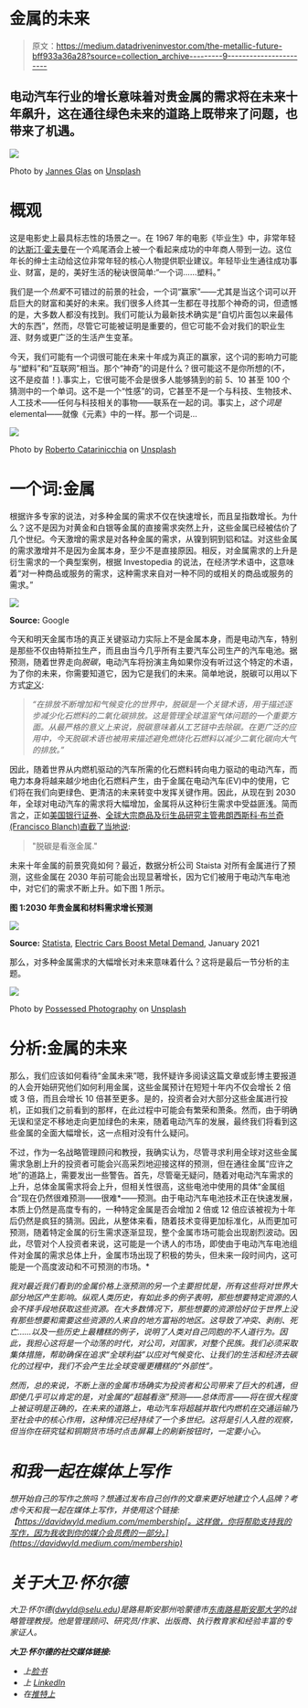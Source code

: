 # 金属的未来

> 原文：<https://medium.datadriveninvestor.com/the-metallic-future-bff933a36a28?source=collection_archive---------9----------------------->

## 电动汽车行业的增长意味着对贵金属的需求将在未来十年飙升，这在通往绿色未来的道路上既带来了问题，也带来了机遇。

![](img/a38e8e984388436352574f688f6ae0ca.png)

Photo by [Jannes Glas](https://unsplash.com/@jannesglas?utm_source=medium&utm_medium=referral) on [Unsplash](https://unsplash.com?utm_source=medium&utm_medium=referral)

# 概观

这是电影史上最具标志性的场景之一。在 1967 年的电影《毕业生》中，非常年轻的[达斯汀·霍夫曼](https://www.imdb.com/name/nm0000163/?ref_=tt_ov_st_sm)在一个鸡尾酒会上被一个看起来成功的中年商人带到一边。这位年长的绅士主动给这位非常年轻的核心人物提供职业建议。年轻毕业生通往成功事业、财富，是的，美好生活的秘诀很简单:“一个词……塑料。”

我们是一个*热爱*不可错过的前景的社会，一个词“赢家”——尤其是当这个词可以开启巨大的财富和美好的未来。我们很多人终其一生都在寻找那个神奇的词，但遗憾的是，大多数人都没有找到。我们可能认为最新技术确实是“自切片面包以来最伟大的东西”，然而，尽管它可能被证明是重要的，但它可能不会对我们的职业生涯、财务或更广泛的生活产生变革。

今天，我们可能有一个词很可能在未来十年成为真正的赢家，这个词的影响力可能与“塑料”和“互联网”相当。那个“神奇”的词是什么？很可能这不是你所想的(不，这不是疫苗！).事实上，它很可能不会是很多人能够猜到的前 5、10 甚至 100 个猜测中的一个单词。这不是一个“性感”的词，它甚至不是一个与科技、生物技术、人工技术——任何与科技相关的事物——联系在一起的词。事实上，*这个词是*elemental——就像《元素》中的一样。那一个词是…

![](img/db03f90352150d2dd77cf9246348874c.png)

Photo by [Roberto Catarinicchia](https://unsplash.com/@robertoc95?utm_source=medium&utm_medium=referral) on [Unsplash](https://unsplash.com?utm_source=medium&utm_medium=referral)

# 一个词:金属

根据许多专家的说法，对多种金属的需求不仅在快速增长，而且呈指数增长。为什么？这不是因为对黄金和白银等金属的直接需求突然上升，这些金属已经被估价了几个世纪。今天激增的需求是对各种金属的需求，从镍到铜到铝和锰。对这些金属的需求激增并不是因为金属本身，至少不是直接原因。相反，对金属需求的上升是衍生需求的一个典型案例，根据 Investopedia 的说法，在经济学术语中，这意味着“对一种商品或服务的需求，这种需求来自对一种不同的或相关的商品或服务的需求。”

![](img/907d046a491dd826cb4ba2788877f882.png)

**Source:** Google

今天和明天金属市场的真正关键驱动力实际上不是金属本身，而是电动汽车，特别是那些不仅由特斯拉生产，而且由当今几乎所有主要汽车公司生产的汽车电池。据预测，随着世界走向*脱碳*，电动汽车将扮演主角如果你没有听过这个特定的术语，为了你的未来，你需要知道它，因为它是我们的未来。简单地说，脱碳可以用以下方式[定义](https://etia-group.com/decarbonization/):

> *“在排放不断增加和气候变化的世界中，脱碳是一个关键术语，用于描述逐步减少化石燃料的二氧化碳排放。这是管理全球温室气体问题的一个重要方面。从最严格的意义上来说，脱碳意味着从工艺链中去除碳。在更广泛的应用中，今天脱碳术语也被用来描述避免燃烧化石燃料以减少二氧化碳向大气的排放。”*

因此，随着世界从内燃机驱动的汽车所需的化石燃料转向电力驱动的电动汽车，而电力本身将越来越少地由化石燃料产生，由于金属在电动汽车(EV)中的使用，它们将在我们向更绿色、更清洁的未来转变中发挥关键作用。因此，从现在到 2030 年，全球对电动汽车的需求将大幅增加，金属将从这种衍生需求中受益匪浅。简而言之，正如[美国银行证券](https://www.bofaml.com/content/boaml/en_us/home.html)、[全球大宗商品及衍生品研究主管弗朗西斯科·布兰奇(Francisco Blanch)直截了当地说](https://www.bloomberg.com/news/articles/2020-12-31/billionaire-friedland-s-spac-readies-funds-for-clean-power-push?srnd=green):

> "脱碳是看涨金属."

未来十年金属的前景究竟如何？最近，数据分析公司 Staista 对所有金属进行了预测，这些金属在 2030 年前可能会出现显著增长，因为它们被用于电动汽车电池中，对它们的需求不断上升。如下图 1 所示。

**图 1:2030 年贵金属和材料需求增长预测**

![](img/3b4946ae54c0af0b90f4f683d20a332d.png)

**Source:** [Statista](https://www.statista.com/), [Electric Cars Boost Metal Demand](https://www.statista.com/chart/23842/metal-demand-increase/), January 2021

那么，对多种金属需求的大幅增长对未来意味着什么？这将是最后一节分析的主题。

![](img/bd3bf54c9446ae4c009a1621a5c6c3bc.png)

Photo by [Possessed Photography](https://unsplash.com/@possessedphotography?utm_source=medium&utm_medium=referral) on [Unsplash](https://unsplash.com?utm_source=medium&utm_medium=referral)

# 分析:金属的未来

那么，我们应该如何看待“金属未来”嗯，我怀疑许多阅读这篇文章或彭博主要报道的人会开始研究他们如何利用金属，这些金属预计在短短十年内不仅会增长 2 倍或 3 倍，而且会增长 10 倍甚至更多。是的，投资者会对大部分这些金属进行投机，正如我们之前看到的那样，在此过程中可能会有繁荣和萧条。然而，由于明确无误和坚定不移地走向更加绿色的未来，随着电动汽车的发展，最终我们将看到这些金属的全面大幅增长，这一点相对没有什么疑问。

不过，作为一名战略管理顾问和教授，我确实认为，尽管寻求利用全球对这些金属需求急剧上升的投资者可能会兴高采烈地迎接这样的预测，但在通往金属“应许之地”的道路上，需要发出一些警告。首先，尽管毫无疑问，随着对电动汽车需求的上升，总体金属需求将会上升，但相关性很高，这些电池中使用的具体“金属组合”现在仍然很难预测——很难*——预测。由于电动汽车电池技术正在快速发展，本质上仍然是高度专有的，一种特定金属是否会增加 2 倍或 12 倍应该被视为十年后仍然是疯狂的猜测。因此，从整体来看，随着技术变得更加标准化，从而更加可预测，随着特定金属的衍生需求逐渐显现，整个金属市场可能会出现剧烈波动。因此，尽管对个人投资者来说，这可能是一个诱人的市场，即使由于电动汽车电池组件对金属的需求总体上升，金属市场出现了积极的势头，但未来一段时间内，这可能是一个高度波动和不可预测的市场。*

*我对最近我们看到的金属价格上涨预测的另一个主要担忧是，所有这些将对世界大部分地区产生影响。纵观人类历史，有如此多的例子表明，那些想要特定资源的人会不择手段地获取这些资源。在大多数情况下，那些想要的资源恰好位于世界上没有那些想要和需要这些资源的人来自的地方富裕的地区。这导致了冲突、剥削、死亡……以及一些历史上最糟糕的例子，说明了人类对自己同胞的不人道行为。因此，我担心这将是一个动荡的时代，对公司，对国家，对整个民族。我们必须采取集体措施，帮助确保在追求“全球利益”以应对气候变化、让我们的生活和经济去碳化的过程中，我们不会产生比全球变暖更糟糕的“外部性”。*

*然而，总的来说，不断上涨的金属市场确实为投资者和公司带来了巨大的机遇，但即使几乎可以肯定的是，对金属的“超越看涨”预测——总体而言——将在很大程度上被证明是正确的，在未来的道路上，电动汽车将超越并取代内燃机在交通运输乃至社会中的核心作用，这种情况已经持续了一个多世纪。这将是引人入胜的观察，但当你在研究锰和铜期货市场时点击屏幕上的刷新按钮时，一定要小心。*

# ***和我一起在媒体上写作***

*想开始自己的写作之旅吗？想通过发布自己创作的文章来更好地建立个人品牌？考虑今天和我一起在媒体上写作，并使用这个链接:【https://davidwyld.medium.com/membership[。这样做，你将帮助支持我的写作，因为我收到你的媒介会员费的一部分。](https://davidwyld.medium.com/membership)*

# *关于大卫·怀尔德*

*大卫·怀尔德([dwyld@selu.edu](http://dwyld@selu.edu/))是路易斯安那州哈蒙德市[东南路易斯安那大学](https://www.southeastern.edu/)的战略管理教授。他是管理顾问、研究员/作家、出版商、执行教育家和经验丰富的专家证人。*

***大卫·怀尔德的社交媒体链接:***

*   *上[脸书](https://www.facebook.com/david.wyld)*
*   *上 [LinkedIn](https://www.linkedin.com/in/david-wyld-4923707/)*
*   *在[推特上](https://twitter.com/GoodAdvicePub)*